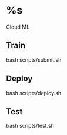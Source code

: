 # %s

Cloud ML

## Train

bash scripts/submit.sh

## Deploy

bash scripts/deploy.sh

## Test

bash scripts/test.sh
